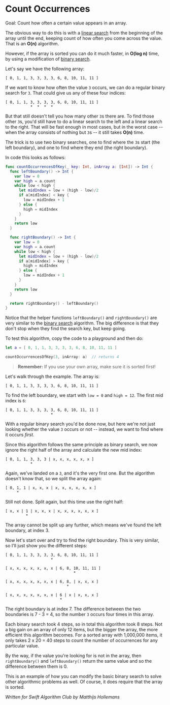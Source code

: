 # Count Occurrences

Goal: Count how often a certain value appears in an array.

The obvious way to do this is with a [linear search](../Linear%20Search/) from the beginning of the array until the end, keeping count of how often you come across the value. That is an **O(n)** algorithm.

However, if the array is sorted you can do it much faster, in **O(log n)** time, by using a modification of [binary search](../Binary%20Search/).

Let's say we have the following array:

	[ 0, 1, 1, 3, 3, 3, 3, 6, 8, 10, 11, 11 ]

If we want to know how often the value `3` occurs, we can do a regular binary search for `3`. That could give us any of these four indices:

	[ 0, 1, 1, 3, 3, 3, 3, 6, 8, 10, 11, 11 ]
	           *  *  *  *

But that still doesn't tell you how many other `3`s there are. To find those other `3`s, you'd still have to do a linear search to the left and a linear search to the right. That will be fast enough in most cases, but in the worst case -- when the array consists of nothing but `3`s -- it still takes **O(n)** time.

The trick is to use two binary searches, one to find where the `3`s start (the left boundary), and one to find where they end (the right boundary).

In code this looks as follows:

```swift
func countOccurrencesOfKey(_ key: Int, inArray a: [Int]) -> Int {
  func leftBoundary() -> Int {
    var low = 0
    var high = a.count
    while low < high {
      let midIndex = low + (high - low)/2
      if a[midIndex] < key {
        low = midIndex + 1
      } else {
        high = midIndex
      }
    }
    return low
  }

  func rightBoundary() -> Int {
    var low = 0
    var high = a.count
    while low < high {
      let midIndex = low + (high - low)/2
      if a[midIndex] > key {
        high = midIndex
      } else {
        low = midIndex + 1
      }
    }
    return low
  }

  return rightBoundary() - leftBoundary()
}
```

Notice that the helper functions `leftBoundary()` and `rightBoundary()` are very similar to the [binary search](../Binary%20Search/) algorithm. The big difference is that they don't stop when they find the search key, but keep going.

To test this algorithm, copy the code to a playground and then do:

```swift
let a = [ 0, 1, 1, 3, 3, 3, 3, 6, 8, 10, 11, 11 ]

countOccurrencesOfKey(3, inArray: a)  // returns 4
```

> **Remember:** If you use your own array, make sure it is sorted first!

Let's walk through the example. The array is:

	[ 0, 1, 1, 3, 3, 3, 3, 6, 8, 10, 11, 11 ]

To find the left boundary, we start with `low = 0` and `high = 12`. The first mid index is `6`:

	[ 0, 1, 1, 3, 3, 3, 3, 6, 8, 10, 11, 11 ]
	                    *

With a regular binary search you'd be done now, but here we're not just looking whether the value `3` occurs or not -- instead, we want to find where it occurs *first*.

Since this algorithm follows the same principle as binary search, we now ignore the right half of the array and calculate the new mid index:

	[ 0, 1, 1, 3, 3, 3 | x, x, x, x, x, x ]
	           *

Again, we've landed on a `3`, and it's the very first one. But the algorithm doesn't know that, so we split the array again:

	[ 0, 1, 1 | x, x, x | x, x, x, x, x, x ]
	     *

Still not done. Split again, but this time use the right half:

	[ x, x | 1 | x, x, x | x, x, x, x, x, x ]
	         *

The array cannot be split up any further, which means we've found the left boundary, at index 3.

Now let's start over and try to find the right boundary. This is very similar, so I'll just show you the different steps:

	[ 0, 1, 1, 3, 3, 3, 3, 6, 8, 10, 11, 11 ]
	                    *

	[ x, x, x, x, x, x, x | 6, 8, 10, 11, 11 ]
	                              *

	[ x, x, x, x, x, x, x | 6, 8, | x, x, x ]
	                           *

	[ x, x, x, x, x, x, x | 6 | x | x, x, x ]
	                        *

The right boundary is at index 7. The difference between the two boundaries is 7 - 3 = 4, so the number `3` occurs four times in this array.

Each binary search took 4 steps, so in total this algorithm took 8 steps. Not a big gain on an array of only 12 items, but the bigger the array, the more efficient this algorithm becomes. For a sorted array with 1,000,000 items, it only takes 2 x 20 = 40 steps to count the number of occurrences for any particular value.

By the way, if the value you're looking for is not in the array, then `rightBoundary()` and `leftBoundary()` return the same value and so the difference between them is 0.

This is an example of how you can modify the basic binary search to solve other algorithmic problems as well. Of course, it does require that the array is sorted.

*Written for Swift Algorithm Club by Matthijs Hollemans*
